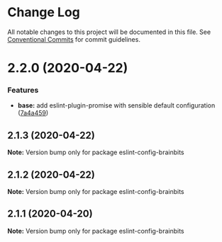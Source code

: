 # Change Log

All notable changes to this project will be documented in this file.
See [Conventional Commits](https://conventionalcommits.org) for commit guidelines.

# 2.2.0 (2020-04-22)


### Features

* **base:** add eslint-plugin-promise with sensible default configuration ([7a4a459](https://github.com/brainbits/eslint-config-brainbits/commit/7a4a4592bf670da067dacc0ec0f99b8b4d365f6c))





## 2.1.3 (2020-04-22)

**Note:** Version bump only for package eslint-config-brainbits





## 2.1.2 (2020-04-22)

**Note:** Version bump only for package eslint-config-brainbits





## 2.1.1 (2020-04-20)

**Note:** Version bump only for package eslint-config-brainbits

